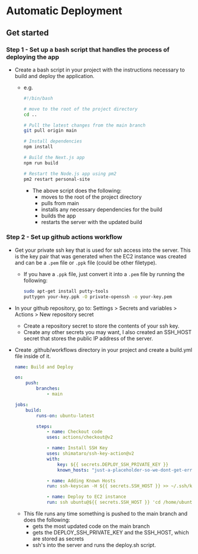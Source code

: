 # Automatic Deployment

## Get started

### Step 1 - Set up a bash script that handles the process of deploying the app

-   Create a bash script in your project with the instructions necessary to build and deploy the application.

    -   e.g.

        ```bash
        #!/bin/bash

        # move to the root of the project directory
        cd ..

        # Pull the latest changes from the main branch
        git pull origin main

        # Install dependencies
        npm install

        # Build the Next.js app
        npm run build

        # Restart the Node.js app using pm2
        pm2 restart personal-site
        ```

        -   The above script does the following:
            -   moves to the root of the project directory
            -   pulls from main
            -   installs any necessary dependencies for the build
            -   builds the app
            -   restarts the server with the updated build

### Step 2 - Set up github actions workflow

-   Get your private ssh key that is used for ssh access into the server. This is the key pair that was generated when the EC2 instance was created and can be a `.pem` file or `.ppk` file (could be other filetype).

    -   If you have a `.ppk` file, just convert it into a `.pem` file by running the following:

        ```bash
        sudo apt-get install putty-tools
        puttygen your-key.ppk -O private-openssh -o your-key.pem
        ```

-   In your github repository, go to: Settings > Secrets and variables > Actions > New repository secret

    -   Create a repository secret to store the contents of your ssh key.
    -   Create any other secrets you may want, I also created an SSH_HOST secret that stores the public IP address of the server.

-   Create .github/workflows directory in your project and create a build.yml file inside of it.

    ```yml
    name: Build and Deploy

    on:
        push:
            branches:
                - main

    jobs:
        build:
            runs-on: ubuntu-latest

            steps:
                - name: Checkout code
                uses: actions/checkout@v2

                - name: Install SSH Key
                uses: shimataro/ssh-key-action@v2
                with:
                    key: ${{ secrets.DEPLOY_SSH_PRIVATE_KEY }}
                    known_hosts: "just-a-placeholder-so-we-dont-get-errors"

                - name: Adding Known Hosts
                run: ssh-keyscan -H ${{ secrets.SSH_HOST }} >> ~/.ssh/known_hosts

                - name: Deploy to EC2 instance
                run: ssh ubuntu@${{ secrets.SSH_HOST }} 'cd /home/ubuntu/personal-site/deployment && bash deploy.sh'
    ```

    -   This file runs any time something is pushed to the main branch and does the following:
        -   gets the most updated code on the main branch
        -   gets the DEPLOY_SSH_PRIVATE_KEY and the SSH_HOST, which are stored as secrets
        -   ssh's into the server and runs the deploy.sh script.
